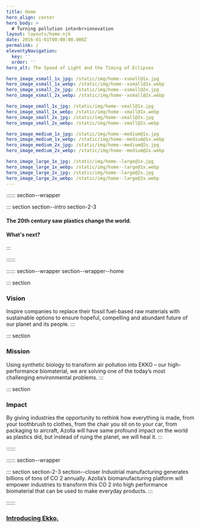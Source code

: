 ```yaml
---
title: Home
hero_align: center
hero_body: > 
  # Turning pollution into<br>innovation
layout: layouts/home.njk
date: 2016-01-01T00:00:00.000Z
permalink: /
eleventyNavigation:
  key: ''
  order: ''
hero_alt: The Speed of Light and the Timing of Eclipses

hero_image_xsmall_1x_jpg: /static/img/home--xsmall@1x.jpg
hero_image_xsmall_1x_webp: /static/img/home--xsmall@1x.webp
hero_image_xsmall_2x_jpg: /static/img/home--xsmall@2x.jpg
hero_image_xsmall_2x_webp: /static/img/home--xsmall@2x.webp

hero_image_small_1x_jpg: /static/img/home--small@1x.jpg
hero_image_small_1x_webp: /static/img/home--small@1x.webp
hero_image_small_2x_jpg: /static/img/home--small@2x.jpg
hero_image_small_2x_webp: /static/img/home--small@2x.webp

hero_image_medium_1x_jpg: /static/img/home--medium@1x.jpg
hero_image_medium_1x_webp: /static/img/home--medium@1x.webp
hero_image_medium_2x_jpg: /static/img/home--medium@2x.jpg
hero_image_medium_2x_webp: /static/img/home--medium@2x.webp

hero_image_large_1x_jpg: /static/img/home--large@1x.jpg
hero_image_large_1x_webp: /static/img/home--large@1x.webp
hero_image_large_2x_jpg: /static/img/home--large@2x.jpg
hero_image_large_2x_webp: /static/img/home--large@2x.webp
---
```


:::::: section--wrapper

::: section section--intro section-2-3
  #### The 20th century saw plastics change the world.
  <!-- #### We're transforming the world’s greatest waste product into the most essential building block of the 21st century. -->
  #### What's next?
:::

::::::

:::::: section--wrapper section--wrapper--home

::: section
  ### Vision
  Inspire companies to replace their fossil fuel-based raw materials with sustainable options to ensure hopeful, compelling and abundant future of our planet and its people.
:::

::: section
  ### Mission
  Using synthetic biology to transform air pollution into EKKO – our high-performance biomaterial, we are solving one of the today’s most challenging environmental problems.
:::

::: section
  ### Impact
  By giving industries the opportunity to rethink how everything is made, from your toothbrush to clothes, from the chair you sit on to your car, from packaging to aircraft, Azolla will have same profound impact on the world as plastics did, but instead of ruing the planet, we will heal it.
:::

::::::

:::::: section--wrapper

::: section section-2-3 section--closer
  Industrial manufacturing generates billions of tons of CO 2 annually. Azolla’s biomanufacturing platform will empower industries to transform this CO 2 into high performance biomaterial that can be used to make everyday products.
:::

::::::

<a href="/ekko.html" class="callout callout--large">
  <h3>Introducing <span>Ekko<span>.</span></span></h3>
</a>
